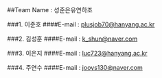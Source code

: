##Team Name : 성준은유연하조

###1. 이준호
####E-mail : plusjob70@hanyang.ac.kr

###2. 김성훈
####E-mail : k_shun@naver.com

###3. 이은지
####E-mail : luc723@hanyang.ac.kr

###4. 주연수
####E-mail : jooys130@naver.com